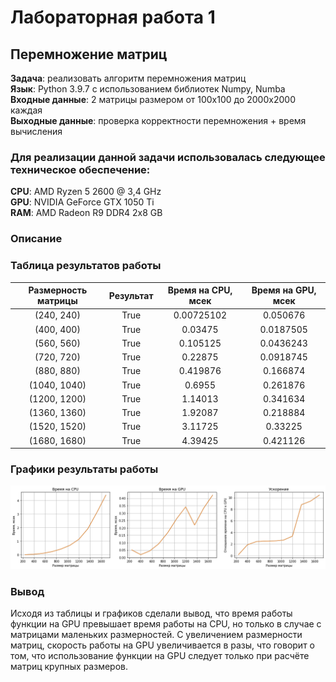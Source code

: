 # Лабораторная работа 1
## Перемножение матриц
**Задача**: реализовать алгоритм перемножения матриц<br/>
**Язык**: Python 3.9.7 с использованием библиотек Numpy, Numba<br/>
**Входные данные**: 2 матрицы размером от 100х100 до 2000х2000 каждая<br/>
**Выходные данные**: проверка корректности перемножения + время вычисления<br/>
### Для реализации данной задачи использовалась следующее техническое обеспечение:<br>
**CPU**: AMD Ryzen 5 2600 @ 3,4 GHz<br/>
**GPU**: NVIDIA GeForce GTX 1050 Ti<br/>
**RAM**: AMD Radeon R9 DDR4 2x8 GB<br/>
### Описание<br>

### Таблица результатов работы<br>
 Размерность матрицы | Результат |  Время на CPU, мсек | Время на GPU, мсек
:----:|:----:|:----:|:----:
| (240, 240)       | True        |           0.00725102 |            0.050676  |
| (400, 400)       | True        |           0.03475    |            0.0187505 |
| (560, 560)       | True        |           0.105125   |            0.0436243 |
| (720, 720)       | True        |           0.22875    |            0.0918745 |
| (880, 880)       | True        |           0.419876   |            0.166874  |
| (1040, 1040)     | True        |           0.6955     |            0.261876  |
| (1200, 1200)     | True        |           1.14013    |            0.341634  |
| (1360, 1360)     | True        |           1.92087    |            0.218884  |
| (1520, 1520)     | True        |           3.11725    |            0.33225   |
| (1680, 1680)     | True        |           4.39425    |            0.421126  |

### Графики результаты работы <br/>

![Графики_результатов](https://github.com/DmitryBO/HPC/blob/main/images/matmul.png)

### Вывод <br/>
Исходя из таблицы и графиков сделали вывод, что время работы функции на GPU превышает время работы на CPU, но только в случае с матрицами маленьких размерностей. С увеличением размерности матриц, скорость работы на GPU увеличивается в разы, что говорит о том, что использование функции на GPU следует только при расчёте матриц крупных размеров.
